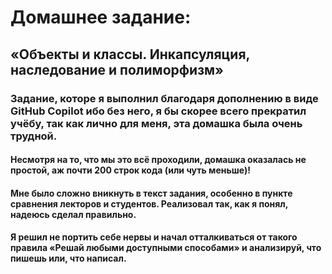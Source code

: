 # Домашнее задание:
## «Объекты и классы. Инкапсуляция, наследование и полиморфизм»
### Задание, которе я выполнил благодаря дополнению в виде GitHub Copilot ибо без него, я бы скорее всего прекратил учёбу, так как лично для меня, эта домашка была очень трудной.
#### Несмотря на то, что мы это всё проходили, домашка оказалась не простой, аж почти 200 строк кода (или чуть меньше)!

#### Мне было сложно вникнуть в текст задания, особенно в пункте сравнения лекторов и студентов. Реализовал так, как я понял, надеюсь сделал правильно.
#### Я решил не портить себе нервы и начал отталкиваться от такого правила «Решай любыми доступными способами» и анализируй, что пишешь или, что написал.
